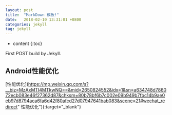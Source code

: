 ```yaml
---
layout: post
title:  "MarkDown 模板!"
date:   2018-02-10 13:31:01 +0800
categories: jekyll
tag: jekyll
---
```


* content
{:toc}


First POST build by Jekyll.


Android性能优化
------------------------


[性能优化](https://mp.weixin.qq.com/s?__biz=MzAxMTI4MTkwNQ==&mid=2650824552&idx=1&sn=a634748d786072ecb083e46f27362d87&chksm=80b78bf6b7c002e09b949b7fbc14b9ae0eb97d8794aca6fa6d42f80afcd27d07947641bab083&scene=21#wechat_redirect" 性能优化"){:target="_blank"}  














[jekyll]:      http://jekyllrb.com
[jekyll-gh]:   https://github.com/jekyll/jekyll
[jekyll-help]: https://github.com/jekyll/jekyll-help
